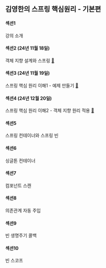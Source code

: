 ## 김영한의 스프링 핵심원리 - 기본편

#### 섹션1
강의 소개

#### 섹션2 (24년 11월 18일)
객체 지향 설계와 스프링 [📝](https://github.com/yyypearl/Spring_Basic/blob/main/session2/02%20%EA%B0%9D%EC%B2%B4%20%EC%A7%80%ED%96%A5%20%EC%84%A4%EA%B3%84%EC%99%80%20%EC%8A%A4%ED%94%84%EB%A7%81.md)

#### 섹션3 (24년 11월 19일)
스프링 핵심 원리 이해1 - 예제 만들기 [📝](https://github.com/yyypearl/Spring_Basic/blob/main/session3/03%20%EC%8A%A4%ED%94%84%EB%A7%81%20%ED%95%B5%EC%8B%AC%20%EC%9B%90%EB%A6%AC%20%EC%9D%B4%ED%95%B41%20-%20%EC%98%88%EC%A0%9C%20%EB%A7%8C%EB%93%A4%EA%B8%B0.md)

#### 섹션4 (24년 12월 20일)
스프링 핵심 원리 이해2 - 객체 지향 원리 적용 [📝](https://github.com/yyypearl/Spring_Basic/blob/main/session4/04%20%EC%8A%A4%ED%94%84%EB%A7%81%20%ED%95%B5%EC%8B%AC%20%EC%9B%90%EB%A6%AC%20%EC%9D%B4%ED%95%B42%20-%20%EA%B0%9D%EC%B2%B4%20%EC%A7%80%ED%96%A5%20%EC%9B%90%EB%A6%AC%20%EC%A0%81%EC%9A%A9.md)

#### 섹션5
스프링 컨테이너와 스프링 빈

#### 섹션6
싱글톤 컨테이너

#### 섹션7
컴포넌트 스캔

#### 섹션8
의존관계 자동 주입

#### 섹션9
빈 생명주기 콜백

#### 섹션10
빈 스코프
